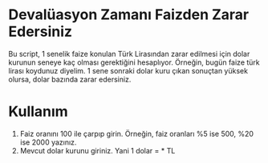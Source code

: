 # Devalüasyon Zamanı Faizden Zarar Edersiniz
Bu script, 1 senelik faize konulan Türk Lirasından zarar edilmesi için dolar kurunun seneye kaç olması gerektiğini hesaplıyor. Örneğin, bugün faize türk lirası koydunuz diyelim. 1 sene sonraki dolar kuru çıkan sonuçtan yüksek olursa, dolar bazında zarar edersiniz.

# Kullanım
1. Faiz oranını 100 ile çarpıp girin. Örneğin, faiz oranları %5 ise 500, %20 ise 2000 yazınız.
2. Mevcut dolar kurunu giriniz. Yani 1 dolar = * TL
